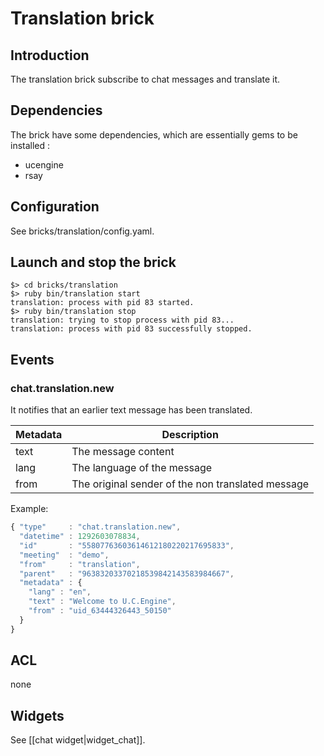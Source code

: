 # Translation brick

## Introduction

The translation brick subscribe to chat messages and translate it.

## Dependencies

The brick have some dependencies, which are essentially gems to be installed :

* ucengine
* rsay

## Configuration

See bricks/translation/config.yaml.

## Launch and stop the brick

    $> cd bricks/translation
    $> ruby bin/translation start
    translation: process with pid 83 started.
    $> ruby bin/translation stop
    translation: trying to stop process with pid 83...
    translation: process with pid 83 successfully stopped.

## Events

### chat.translation.new

It notifies that an earlier text message has
been translated.

Metadata       | Description
---------------|-------------------------------------------------------------------------------------------------------
text           | The message content
lang           | The language of the message
from           | The original sender of the non translated message

Example:

```javascript
{ "type"     : "chat.translation.new",
  "datetime" : 1292603078834,
  "id"       : "55807763603614612180220217695833",
  "meeting"  : "demo",
  "from"     : "translation",
  "parent"   : "96383203370218539842143583984667",
  "metadata" : {
    "lang" : "en",
    "text" : "Welcome to U.C.Engine",
    "from" : "uid_63444326443_50150"
  }
}
```

## ACL

none

## Widgets

See [[chat widget|widget_chat]].
